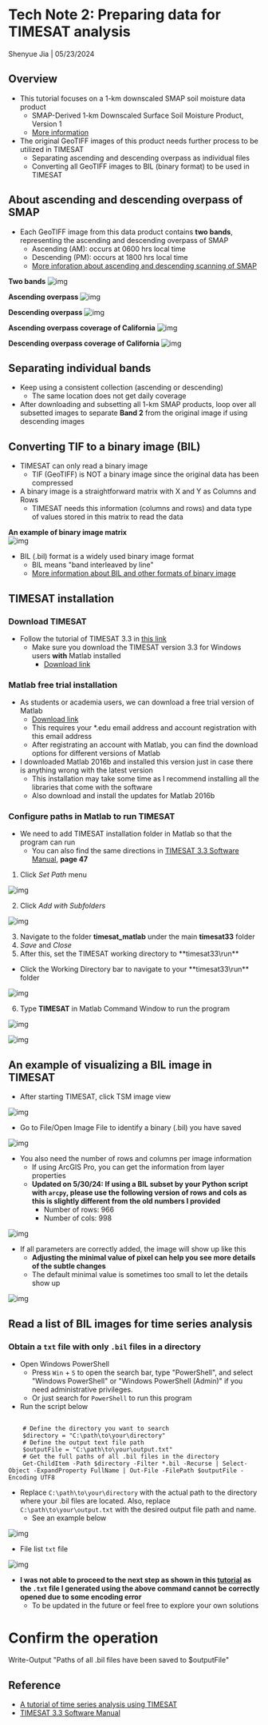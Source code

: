 # Tech Note 2: Preparing data for TIMESAT analysis

Shenyue Jia | 05/23/2024

## Overview

-   This tutorial focuses on a 1-km downscaled SMAP soil moisture data product
    -   SMAP-Derived 1-km Downscaled Surface Soil Moisture Product, Version 1
    -   [More information](https://nsidc.org/data/nsidc-0779/versions/1)
-   The original GeoTIFF images of this product needs further process to be utilized in TIMESAT
    -   Separating ascending and descending overpass as individual files
    -   Converting all GeoTIFF images to BIL (binary format) to be used in TIMESAT

## About ascending and descending overpass of SMAP

-   Each GeoTIFF image from this data product contains **two bands**, representing the ascending and descending overpass of SMAP
    -   Ascending (AM): occurs at 0600 hrs local time
    -   Descending (PM): occurs at 1800 hrs local time
    -   [More inforation about ascending and descending scanning of SMAP](https://smap.jpl.nasa.gov/data/)

**Two bands** ![img](https://github.com/jiashenyue/soil-moisture-analysis-tech-notes/blob/main/pics/004-tech-note.png)

**Ascending overpass** ![img](https://github.com/jiashenyue/soil-moisture-analysis-tech-notes/blob/main/pics/005-tech-note.png)

**Descending overpass** ![img](https://github.com/jiashenyue/soil-moisture-analysis-tech-notes/blob/main/pics/006-tech-note.png)

**Ascending overpass coverage of California** ![img](https://github.com/jiashenyue/soil-moisture-analysis-tech-notes/blob/main/pics/008-tech-note.png)

**Descending overpass coverage of California** ![img](https://github.com/jiashenyue/soil-moisture-analysis-tech-notes/blob/main/pics/007-tech-note.png)

## Separating individual bands

-   Keep using a consistent collection (ascending or descending)
    -   The same location does not get daily coverage
-   After downloading and subsetting all 1-km SMAP products, loop over all subsetted images to separate **Band 2** from the original image if using descending images

## Converting TIF to a binary image (BIL)

-   TIMESAT can only read a binary image
    -   TIF (GeoTIFF) is NOT a binary image since the original data has been compressed
-   A binary image is a straightforward matrix with X and Y as Columns and Rows
    -   TIMESAT needs this information (columns and rows) and data type of values stored in this matrix to read the data

**An example of binary image matrix**\
![img](https://github.com/jiashenyue/soil-moisture-analysis-tech-notes/blob/main/pics/009-tech-note.png)

-   BIL (.bil) format is a widely used binary image format
    -   BIL means "band interleaved by line"
    -   [More information about BIL and other formats of binary image](https://desktop.arcgis.com/en/arcmap/latest/manage-data/raster-and-images/bil-bip-and-bsq-raster-files.htm)

## TIMESAT installation

### Download TIMESAT

-   Follow the tutorial of TIMESAT 3.3 in [this link](https://web.nateko.lu.se/timesat/docs/TIMESAT33_SoftwareManual.pdf)
    -   Make sure you download the TIMESAT version 3.3 for Windows users **with** Matlab installed
        -   [Download link](https://web.nateko.lu.se/timesat/timesat.asp?cat=4)

### Matlab free trial installation

-   As students or academia users, we can download a free trial version of Matlab
    -   [Download link](https://www.mathworks.com/products/matlab/student.html)
    -   This requires your \*.edu email address and account registration with this email address
    -   After registrating an account with Matlab, you can find the download options for different versions of Matlab
-   I downloaded Matlab 2016b and installed this version just in case there is anything wrong with the latest version
    -   This installation may take some time as I recommend installing all the libraries that come with the software
    -   Also download and install the updates for Matlab 2016b

### Configure paths in Matlab to run TIMESAT

-   We need to add TIMESAT installation folder in Matlab so that the program can run
    -   You can also find the same directions in [TIMESAT 3.3 Software Manual](https://web.nateko.lu.se/personal/Lars.Eklundh/TIMESAT/prog/version33/TIMESAT33_SoftwareManual.pdf), **page 47**

1.  Click *Set Path* menu

![img](https://github.com/jiashenyue/soil-moisture-analysis-tech-notes/blob/main/pics/014-tech-note.png)

2.  Click *Add with Subfolders*

![img](https://github.com/jiashenyue/soil-moisture-analysis-tech-notes/blob/main/pics/015-tech-note.png)

3.  Navigate to the folder **timesat_matlab** under the main **timesat33** folder
4.  *Save* and *Close*
5.  After this, set the TIMESAT working directory to \*\*timesat33\run\*\*

-   Click the Working Directory bar to navigate to your \*\*timesat33\run\*\* folder

![img](https://github.com/jiashenyue/soil-moisture-analysis-tech-notes/blob/main/pics/016-tech-note.png)

6.  Type **TIMESAT** in Matlab Command Window to run the program

![img](https://github.com/jiashenyue/soil-moisture-analysis-tech-notes/blob/main/pics/017-tech-note.png)

![img](https://github.com/jiashenyue/soil-moisture-analysis-tech-notes/blob/main/pics/018-tech-note.png)

## An example of visualizing a BIL image in TIMESAT

-   After starting TIMESAT, click TSM image view

![img](https://github.com/jiashenyue/soil-moisture-analysis-tech-notes/blob/main/pics/010-tech-note.png)

-   Go to File/Open Image File to identify a binary (.bil) you have saved

![img](https://github.com/jiashenyue/soil-moisture-analysis-tech-notes/blob/main/pics/011-tech-note.png)

-   You also need the number of rows and columns per image information
    -   If using ArcGIS Pro, you can get the information from layer properties
    -   **Updated on 5/30/24: If using a BIL subset by your Python script with `arcpy`, please use the following version of rows and cols as this is slightly different from the old numbers I provided**
        - Number of rows: 966
        - Number of cols: 998

![img](https://github.com/jiashenyue/soil-moisture-analysis-tech-notes/blob/main/pics/013-tech-note.png)

-   If all parameters are correctly added, the image will show up like this
    -   **Adjusting the minimal value of pixel can help you see more details of the subtle changes**
    -   The default minimal value is sometimes too small to let the details show up

![img](https://github.com/jiashenyue/soil-moisture-analysis-tech-notes/blob/main/pics/012-tech-note.png)

## Read a list of BIL images for time series analysis

### Obtain a `txt` file with only `.bil` files in a directory

- Open Windows PowerShell
  - Press `Win` + `S` to open the search bar, type "PowerShell", and select "Windows PowerShell" or "Windows PowerShell (Admin)" if you need administrative privileges.
  - Or just search for `PowerShell` to run this program
- Run the script below

##
        # Define the directory you want to search
        $directory = "C:\path\to\your\directory"
        # Define the output text file path
        $outputFile = "C:\path\to\your\output.txt"
        # Get the full paths of all .bil files in the directory
        Get-ChildItem -Path $directory -Filter *.bil -Recurse | Select-Object -ExpandProperty FullName | Out-File -FilePath $outputFile -Encoding UTF8

- Replace `C:\path\to\your\directory` with the actual path to the directory where your .bil files are located. Also, replace `C:\path\to\your\output.txt` with the desired output file path and name.
  - See an example below
  
![img]()

- File list `txt` file

![img]()

- **I was not able to proceed to the next step as shown in this [tutorial](https://datapartnership.org/syria-economic-monitor/notebooks/vegetation-conditions/Seasonality_Parameters_Data_Extraction.html) as the `.txt` file I generated using the above command cannot be correctly opened due to some encoding error**
  - To be updated in the future or feel free to explore your own solutions

# Confirm the operation
Write-Output "Paths of all .bil files have been saved to $outputFile"



## Reference

-   [A tutorial of time series analysis using TIMESAT](https://datapartnership.org/syria-economic-monitor/notebooks/vegetation-conditions/Seasonality_Parameters_Data_Extraction.html)
-   [TIMESAT 3.3 Software Manual](https://web.nateko.lu.se/personal/Lars.Eklundh/TIMESAT/prog/version33/TIMESAT33_SoftwareManual.pdf)

